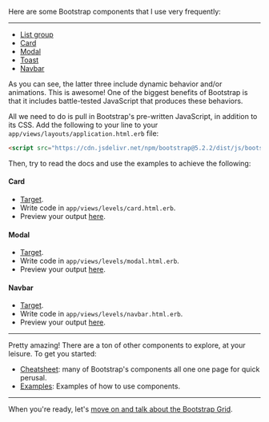 Here are some Bootstrap components that I use very frequently:

---

- <a href="https://getbootstrap.com/docs/5.2/components/list-group/" target="_blank">List group</a>
- <a href="https://getbootstrap.com/docs/5.2/components/card/" target="_blank">Card</a>
- <a href="https://getbootstrap.com/docs/5.2/components/modal/" target="_blank">Modal</a>
- <a href="https://getbootstrap.com/docs/5.2/components/toasts/" target="_blank">Toast</a>
- <a href="https://getbootstrap.com/docs/5.2/components/navbar/" target="_blank">Navbar</a>

As you can see, the latter three include dynamic behavior and/or animations. This is awesome! One of the biggest benefits of Bootstrap is that it includes battle-tested JavaScript that produces these behaviors.

All we need to do is pull in Bootstrap's pre-written JavaScript, in addition to its CSS. Add the following to your line to your `app/views/layouts/application.html.erb` file:

```html
<script src="https://cdn.jsdelivr.net/npm/bootstrap@5.2.2/dist/js/bootstrap.bundle.min.js"></script>
```

Then, try to read the docs and use the examples to achieve the following:

#### Card

- <a href="/targets/card" target="_blank">Target</a>.
- Write code in `app/views/levels/card.html.erb`.
- Preview your output <a href="/levels/card" target="_blank">here</a>.

#### Modal

- <a href="/targets/modal" target="_blank">Target</a>.
- Write code in `app/views/levels/modal.html.erb`.
- Preview your output <a href="/levels/modal" target="_blank">here</a>.

#### Navbar

- <a href="/targets/navbar" target="_blank">Target</a>.
- Write code in `app/views/levels/navbar.html.erb`.
- Preview your output <a href="/levels/navbar" target="_blank">here</a>.

---

Pretty amazing! There are a ton of other components to explore, at your leisure. To get you started:

- <a href="https://getbootstrap.com/docs/5.2/examples/cheatsheet/" target="_blank">Cheatsheet</a>: many of Bootstrap's components all one one page for quick perusal.
- <a href="https://getbootstrap.com/docs/5.2/examples/" target="_blank">Examples</a>: Examples of how to use components.

---

When you're ready, let's [move on and talk about the Bootstrap Grid](/instructions/grid).
